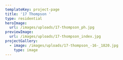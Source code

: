 ```yaml
---
templateKey: project-page
title: '17 Thompson '
type: residential
heroImage:
  url: /images/uploads/17-thompson_ph.jpg
previewImage:
  url: /images/uploads/17-thompson_index.jpg
projectGallery:
  - image: /images/uploads/17-thompson_-16-_1820.jpg
    type: image
---
```


